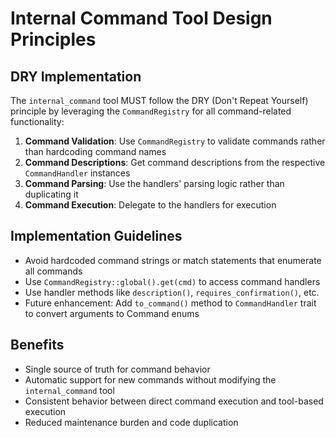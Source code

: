# Internal Command Tool Design Principles

## DRY Implementation

The `internal_command` tool MUST follow the DRY (Don't Repeat Yourself) principle by leveraging the `CommandRegistry` for all command-related functionality:

1. **Command Validation**: Use `CommandRegistry` to validate commands rather than hardcoding command names
2. **Command Descriptions**: Get command descriptions from the respective `CommandHandler` instances
3. **Command Parsing**: Use the handlers' parsing logic rather than duplicating it
4. **Command Execution**: Delegate to the handlers for execution

## Implementation Guidelines

- Avoid hardcoded command strings or match statements that enumerate all commands
- Use `CommandRegistry::global().get(cmd)` to access command handlers
- Use handler methods like `description()`, `requires_confirmation()`, etc.
- Future enhancement: Add `to_command()` method to `CommandHandler` trait to convert arguments to Command enums

## Benefits

- Single source of truth for command behavior
- Automatic support for new commands without modifying the `internal_command` tool
- Consistent behavior between direct command execution and tool-based execution
- Reduced maintenance burden and code duplication
